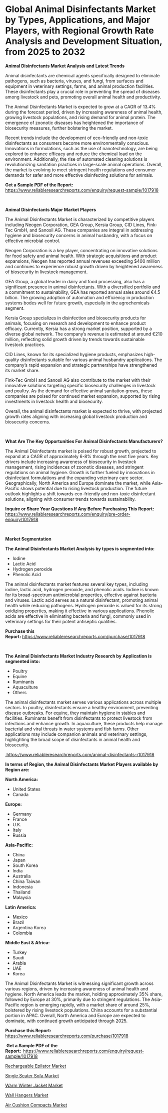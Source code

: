 <p><h1>Global Animal Disinfectants Market by Types, Applications, and Major Players, with Regional Growth Rate Analysis and Development Situation, from 2025 to 2032</h1></p><p><strong>Animal Disinfectants Market Analysis and Latest Trends</strong></p>
<p><p>Animal disinfectants are chemical agents specifically designed to eliminate pathogens, such as bacteria, viruses, and fungi, from surfaces and equipment in veterinary settings, farms, and animal production facilities. These disinfectants play a crucial role in preventing the spread of diseases among livestock and pets, promoting overall animal health and productivity.</p><p>The Animal Disinfectants Market is expected to grow at a CAGR of 13.4% during the forecast period, driven by increasing awareness of animal health, growing livestock populations, and rising demand for animal protein. The emergence of zoonotic diseases has heightened the importance of biosecurity measures, further bolstering the market. </p><p>Recent trends include the development of eco-friendly and non-toxic disinfectants as consumers become more environmentally conscious. Innovations in formulations, such as the use of nanotechnology, are being explored to enhance efficacy and reduce the chemical load on the environment. Additionally, the rise of automated cleaning solutions is revolutionizing sanitation practices in large-scale animal operations. Overall, the market is evolving to meet stringent health regulations and consumer demands for safer and more effective disinfecting solutions for animals.</p></p>
<p><strong>Get a Sample PDF of the Report:&nbsp;</strong> <a href="https://www.reliableresearchreports.com/enquiry/request-sample/1017918?utm_campaign=24&utm_medium=2&utm_source=Github&utm_content=ia&utm_term=08022025&utm_id=animal-disinfectants">https://www.reliableresearchreports.com/enquiry/request-sample/1017918</a></p>
<p>&nbsp;</p>
<p><strong>Animal Disinfectants Major Market Players</strong></p>
<p><p>The Animal Disinfectants Market is characterized by competitive players including Neogen Corporation, GEA Group, Kersia Group, CID Lines, Fink-Tec GmbH, and Sanosil AG. These companies are integral in addressing hygiene and biosecurity concerns in animal husbandry, with a focus on effective microbial control.</p><p>Neogen Corporation is a key player, concentrating on innovative solutions for food safety and animal health. With strategic acquisitions and product expansions, Neogen has reported annual revenues exceeding $400 million and continues to experience robust growth driven by heightened awareness of biosecurity in livestock management.</p><p>GEA Group, a global leader in dairy and food processing, also has a significant presence in animal disinfectants. With a diversified portfolio and a commitment to sustainability, GEA has reported annual sales around €4.5 billion. The growing adoption of automation and efficiency in production systems bodes well for future growth, especially in the agrochemicals segment.</p><p>Kersia Group specializes in disinfection and biosecurity products for animals, focusing on research and development to enhance product efficacy. Currently, Kersia has a strong market position, supported by a diverse global network. The company’s revenue is estimated at around €210 million, reflecting solid growth driven by trends towards sustainable livestock practices.</p><p>CID Lines, known for its specialized hygiene products, emphasizes high-quality disinfectants suitable for various animal husbandry applications. The company’s rapid expansion and strategic partnerships have strengthened its market share.</p><p>Fink-Tec GmbH and Sanosil AG also contribute to the market with their innovative solutions targeting specific biosecurity challenges in livestock and poultry. As the demand for effective animal sanitation grows, these companies are poised for continued market expansion, supported by rising investments in livestock health and biosecurity.</p><p>Overall, the animal disinfectants market is expected to thrive, with projected growth rates aligning with increasing global livestock production and biosecurity concerns.</p></p>
<p>&nbsp;</p>
<p><strong>What Are The Key Opportunities For Animal Disinfectants Manufacturers?</strong></p>
<p><p>The Animal Disinfectants market is poised for robust growth, projected to expand at a CAGR of approximately 6-8% through the next five years. Key drivers include increasing awareness of biosecurity in livestock management, rising incidences of zoonotic diseases, and stringent regulations on animal hygiene. Growth is further fueled by innovations in disinfectant formulations and the expanding veterinary care sector. Geographically, North America and Europe dominate the market, while Asia-Pacific shows potential due to rising livestock production. The future outlook highlights a shift towards eco-friendly and non-toxic disinfectant solutions, aligning with consumer trends towards sustainability.</p></p>
<p><strong>Inquire or Share Your Questions If Any Before Purchasing This Report:</strong> <a href="https://www.reliableresearchreports.com/enquiry/pre-order-enquiry/1017918?utm_campaign=24&utm_medium=2&utm_source=Github&utm_content=ia&utm_term=08022025&utm_id=animal-disinfectants">https://www.reliableresearchreports.com/enquiry/pre-order-enquiry/1017918</a></p>
<p>&nbsp;</p>
<p><strong>Market Segmentation</strong></p>
<p><strong>The Animal Disinfectants Market Analysis by types is segmented into:</strong></p>
<p><ul><li>Iodine</li><li>Lactic Acid</li><li>Hydrogen peroxide</li><li>Phenolic Acid</li></ul></p>
<p><p>The animal disinfectants market features several key types, including iodine, lactic acid, hydrogen peroxide, and phenolic acids. Iodine is known for its broad-spectrum antimicrobial properties, effective against bacteria and viruses. Lactic acid serves as a natural disinfectant, promoting animal health while reducing pathogens. Hydrogen peroxide is valued for its strong oxidizing properties, making it effective in various applications. Phenolic acids are effective in eliminating bacteria and fungi, commonly used in veterinary settings for their potent antiseptic qualities.</p></p>
<p><strong>Purchase this Report:&nbsp;</strong><a href="https://www.reliableresearchreports.com/purchase/1017918?utm_campaign=24&utm_medium=2&utm_source=Github&utm_content=ia&utm_term=08022025&utm_id=animal-disinfectants">https://www.reliableresearchreports.com/purchase/1017918</a></p>
<p>&nbsp;</p>
<p><strong>The Animal Disinfectants Market Industry Research by Application is segmented into:</strong></p>
<p><ul><li>Poultry</li><li>Equine</li><li>Ruminants</li><li>Aquaculture</li><li>Others</li></ul></p>
<p><p>The animal disinfectants market serves various applications across multiple sectors. In poultry, disinfectants ensure a healthy environment, preventing disease outbreaks. For equine, they maintain hygiene in stables and facilities. Ruminants benefit from disinfectants to protect livestock from infections and enhance growth. In aquaculture, these products help manage bacterial and viral threats in water systems and fish farms. Other applications may include companion animals and veterinary settings, highlighting the broad scope of disinfectants in animal health and biosecurity.</p></p>
<p><a href="https://www.reliableresearchreports.com/animal-disinfectants-r1017918?utm_campaign=24&utm_medium=2&utm_source=Github&utm_content=ia&utm_term=08022025&utm_id=animal-disinfectants">&nbsp;https://www.reliableresearchreports.com/animal-disinfectants-r1017918</a></p>
<p><strong>In terms of Region, the Animal Disinfectants Market Players available by Region are:</strong></p>
<p>
    <p> <strong> North America: </strong>
        <ul>
            <li>United States</li>
            <li>Canada</li>
        </ul>
        </p> 
    <p> <strong> Europe: </strong>
        <ul>
            <li>Germany</li>
            <li>France</li>
            <li>U.K.</li>
            <li>Italy</li>
            <li>Russia</li>
        </ul>
        </p> 
    <p> <strong> Asia-Pacific: </strong>
        <ul>
            <li>China</li>
            <li>Japan</li>
            <li>South Korea</li>
            <li>India</li>
            <li>Australia</li>
            <li>China Taiwan</li>
            <li>Indonesia</li>
            <li>Thailand</li>
            <li>Malaysia</li>
        </ul>
        </p> 
    <p> <strong> Latin America: </strong>
        <ul>
            <li>Mexico</li>
            <li>Brazil</li>
            <li>Argentina Korea</li>
            <li>Colombia</li>
        </ul>
        </p> 
    <p> <strong> Middle East & Africa: </strong>
        <ul>
            <li>Turkey</li>
            <li>Saudi</li>
            <li>Arabia</li>
            <li>UAE</li>
            <li>Korea</li>
        </ul>
    </p>
    </p>
<p><p>The Animal Disinfectants Market is witnessing significant growth across various regions, driven by increasing awareness of animal health and hygiene. North America leads the market, holding approximately 35% share, followed by Europe at 30%, primarily due to stringent regulations. The Asia-Pacific region is emerging rapidly, with a market share of around 25%, bolstered by rising livestock populations. China accounts for a substantial portion in APAC. Overall, North America and Europe are expected to dominate, with continued growth anticipated through 2025.</p></p>
<p><strong>Purchase this Report: </strong><a href="https://www.reliableresearchreports.com/purchase/1017918?utm_campaign=24&utm_medium=2&utm_source=Github&utm_content=ia&utm_term=08022025&utm_id=animal-disinfectants">https://www.reliableresearchreports.com/purchase/1017918</a></p>
<p>&nbsp;<strong>Get a Sample PDF of the Report:&nbsp;&nbsp;</strong><a href="https://www.reliableresearchreports.com/enquiry/request-sample/1017918?utm_campaign=24&utm_medium=2&utm_source=Github&utm_content=ia&utm_term=08022025&utm_id=animal-disinfectants">https://www.reliableresearchreports.com/enquiry/request-sample/1017918</a></p>
<p><strong></strong></p>
<p><p><a href="https://github.com/boitafbg/Market-Research-Report-List-1/blob/main/rechargeable-epilator-market.md?utm_campaign=24&utm_medium=2&utm_source=Github&utm_content=ia&utm_term=08022025&utm_id=animal-disinfectants">Rechargeable Epilator Market</a></p><p><a href="https://github.com/curinbucan9/Market-Research-Report-List-1/blob/main/single-seater-sofa-market.md?utm_campaign=24&utm_medium=2&utm_source=Github&utm_content=ia&utm_term=08022025&utm_id=animal-disinfectants">Single Seater Sofa Market</a></p><p><a href="https://github.com/haaszgettre6/Market-Research-Report-List-1/blob/main/warm-winter-jacket-market.md?utm_campaign=24&utm_medium=2&utm_source=Github&utm_content=ia&utm_term=08022025&utm_id=animal-disinfectants">Warm Winter Jacket Market</a></p><p><a href="https://github.com/qetelosooya/Market-Research-Report-List-1/blob/main/wall-hangers-market.md?utm_campaign=24&utm_medium=2&utm_source=Github&utm_content=ia&utm_term=08022025&utm_id=animal-disinfectants">Wall Hangers Market</a></p><p><a href="https://github.com/zanoligarav/Market-Research-Report-List-1/blob/main/air-cushion-compacts-market.md?utm_campaign=24&utm_medium=2&utm_source=Github&utm_content=ia&utm_term=08022025&utm_id=animal-disinfectants">Air Cushion Compacts Market</a></p></p>